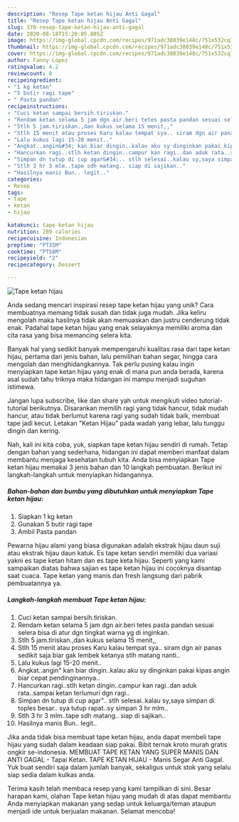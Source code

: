 ```yaml
---
description: "Resep Tape ketan hijau Anti Gagal"
title: "Resep Tape ketan hijau Anti Gagal"
slug: 370-resep-tape-ketan-hijau-anti-gagal
date: 2020-08-18T15:20:05.805Z
image: https://img-global.cpcdn.com/recipes/971adc38039e148c/751x532cq70/tape-ketan-hijau-foto-resep-utama.jpg
thumbnail: https://img-global.cpcdn.com/recipes/971adc38039e148c/751x532cq70/tape-ketan-hijau-foto-resep-utama.jpg
cover: https://img-global.cpcdn.com/recipes/971adc38039e148c/751x532cq70/tape-ketan-hijau-foto-resep-utama.jpg
author: Fanny Lopez
ratingvalue: 4.2
reviewcount: 8
recipeingredient:
- "1 kg ketan"
- "5 butir ragi tape"
- " Pasta pandan"
recipeinstructions:
- "Cuci ketan sampai bersih.tiriskan."
- "Rendam ketan selama 5 jam dgn air.beri tetes pasta pandan sesuai selera bisa di atur dgn tingkat warna yg di inginkan."
- "Stlh 5 jam.tiriskan.,dan kukus selama 15 menit,,"
- "Stlh 15 menit atau proses Karu kalau tempat sya.. siram dgn air panas sedikit saja biar gak lembek ketanya stlh matang nanti.."
- "Lalu kukus lagi 15-20 menit.."
- "Angkat..angin&#34; kan biar dingin..kalau aku sy dinginkan pakai kipas angin biar cepat pendinginannya.."
- "Hancurkan ragi..stlh ketan dingin..campur kan ragi..dan aduk rata..sampai ketan terlumuri dgn ragi.."
- "Simpan dn tutup di cup agar&#34;.. stlh selesai..kalau sy,saya simpan di toples besar.. sya tutup rapat..sy simpan 3 hr mlm.."
- "Stlh 3 hr 3 mlm..tape sdh matang.. siap di sajikan.."
- "Hasilnya manis Bun.. legit.."
categories:
- Resep
tags:
- tape
- ketan
- hijau

katakunci: tape ketan hijau 
nutrition: 289 calories
recipecuisine: Indonesian
preptime: "PT35M"
cooktime: "PT58M"
recipeyield: "2"
recipecategory: Dessert

---
```



![Tape ketan hijau](https://img-global.cpcdn.com/recipes/971adc38039e148c/751x532cq70/tape-ketan-hijau-foto-resep-utama.jpg)

Anda sedang mencari inspirasi resep tape ketan hijau yang unik? Cara membuatnya memang tidak susah dan tidak juga mudah. Jika keliru mengolah maka hasilnya tidak akan memuaskan dan justru cenderung tidak enak. Padahal tape ketan hijau yang enak selayaknya memiliki aroma dan cita rasa yang bisa memancing selera kita.

Banyak hal yang sedikit banyak mempengaruhi kualitas rasa dari tape ketan hijau, pertama dari jenis bahan, lalu pemilihan bahan segar, hingga cara mengolah dan menghidangkannya. Tak perlu pusing kalau ingin menyiapkan tape ketan hijau yang enak di mana pun anda berada, karena asal sudah tahu triknya maka hidangan ini mampu menjadi suguhan istimewa.

Jangan lupa subscribe, like dan share yah untuk mengikuti video tutorial-tutorial berikutnya. Disarankan memilih ragi yang tidak hancur, tidak mudah hancur, atau tidak berlumut karena ragi yang sudah tidak baik, membuat tape jadi kecut. Letakan &#34;Ketan Hijau&#34; pada wadah yang lebar, lalu tunggu dingin dan kering.


Nah, kali ini kita coba, yuk, siapkan tape ketan hijau sendiri di rumah. Tetap dengan bahan yang sederhana, hidangan ini dapat memberi manfaat dalam membantu menjaga kesehatan tubuh kita. Anda bisa menyiapkan Tape ketan hijau memakai 3 jenis bahan dan 10 langkah pembuatan. Berikut ini langkah-langkah untuk menyiapkan hidangannya.

<!--inarticleads1-->

##### Bahan-bahan dan bumbu yang dibutuhkan untuk menyiapkan Tape ketan hijau:

1. Siapkan 1 kg ketan
1. Gunakan 5 butir ragi tape
1. Ambil  Pasta pandan


Pewarna hijau alami yang biasa digunakan adalah ekstrak hijau daun suji atau ekstrak hijau daun katuk. Es tape ketan sendiri memiliki dua variasi yakni es tape ketan hitam dan es tape keta hijau. Seperti yang kami sampaikan diatas bahwa sajian es tape ketan hijau ini cocoknya disantap saat cuaca. Tape ketan yang manis dan fresh langsung dari pabrik pembuatannya ya. 

<!--inarticleads2-->

##### Langkah-langkah membuat Tape ketan hijau:

1. Cuci ketan sampai bersih.tiriskan.
1. Rendam ketan selama 5 jam dgn air.beri tetes pasta pandan sesuai selera bisa di atur dgn tingkat warna yg di inginkan.
1. Stlh 5 jam.tiriskan.,dan kukus selama 15 menit,,
1. Stlh 15 menit atau proses Karu kalau tempat sya.. siram dgn air panas sedikit saja biar gak lembek ketanya stlh matang nanti..
1. Lalu kukus lagi 15-20 menit..
1. Angkat..angin&#34; kan biar dingin..kalau aku sy dinginkan pakai kipas angin biar cepat pendinginannya..
1. Hancurkan ragi..stlh ketan dingin..campur kan ragi..dan aduk rata..sampai ketan terlumuri dgn ragi..
1. Simpan dn tutup di cup agar&#34;.. stlh selesai..kalau sy,saya simpan di toples besar.. sya tutup rapat..sy simpan 3 hr mlm..
1. Stlh 3 hr 3 mlm..tape sdh matang.. siap di sajikan..
1. Hasilnya manis Bun.. legit..


Jika anda tidak bisa membuat tape ketan hijau, anda dapat membeli tape hijau yang sudah dalam keadaan siap pakai. Bibit ternak kroto murah gratis ongkir se-indonesia. MEMBUAT TAPE KETAN YANG SUPER MANIS DAN ANTI GAGAL - Tapai Ketan. TAPE KETAN HIJAU - Manis Segar Anti Gagal. Yuk buat sendiri saja dalam jumlah banyak, sekaligus untuk stok yang selalu siap sedia dalam kulkas anda. 

Terima kasih telah membaca resep yang kami tampilkan di sini. Besar harapan kami, olahan Tape ketan hijau yang mudah di atas dapat membantu Anda menyiapkan makanan yang sedap untuk keluarga/teman ataupun menjadi ide untuk berjualan makanan. Selamat mencoba!
